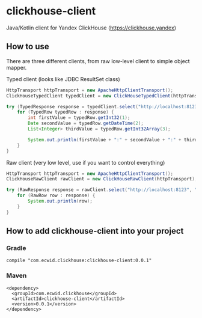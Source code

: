 # clickhouse-client

Java/Kotlin client for Yandex ClickHouse (https://clickhouse.yandex)

## How to use

There are three different clients, from raw low-level client to simple object mapper.

Typed client (looks like JDBC ResultSet class)
```java
HttpTransport httpTransport = new ApacheHttpClientTransport();
ClickHouseTypedClient typedClient = new ClickHouseTypedClient(httpTransport);

try (TypedResponse response = typedClient.select("http://localhost:8123", "SELECT * FROM table")) {
    for (TypedRow typedRow : response) {
        int firstValue = typedRow.getInt32(1);
        Date secondValue = typedRow.getDateTime(2);
        List<Integer> thirdValue = typedRow.getInt32Array(3);

        System.out.println(firstValue + ":" + secondValue + ":" + thirdValue);
    }
}
```

Raw client (very low level, use if you want to control everything)

```java
HttpTransport httpTransport = new ApacheHttpClientTransport();
ClickHouseRawClient rawClient = new ClickHouseRawClient(httpTransport);

try (RawResponse response = rawClient.select("http://localhost:8123", "SELECT * FROM table")) {
    for (RawRow row : response) {
        System.out.println(row);
    }
}
```


## How to add clickhouse-client into your project
### Gradle
```
compile "com.ecwid.clickhouse:clickhouse-client:0.0.1"
```
### Maven
```
<dependency>
  <groupId>com.ecwid.clickhouse</groupId>
  <artifactId>clickhouse-client</artifactId>
  <version>0.0.1</version>
</dependency>
```
